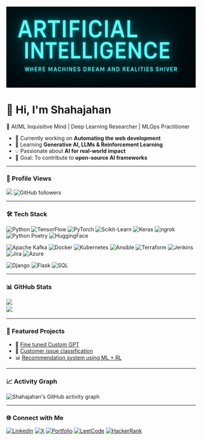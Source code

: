 <!-- Header Banner -->
![Header](https://github.com/shahajahanZB/shahajahanZB/blob/8ce34a9c7016aebbc7d394294caeb08e1684aa55/Image.png)

# 👋 Hi, I'm Shahajahan  
🚀 AI/ML Inquisitive Mind | Deep Learning Researcher | MLOps Practitioner  

- 🔭 Currently working on **Automating the web development**  
- 🌱 Learning **Generative AI, LLMs & Reinforcement Learning**  
- 💡 Passionate about **AI for real-world impact**  
- 🎯 Goal: To contribute to **open-source AI frameworks**

---

### 👀 Profile Views
![](https://komarev.com/ghpvc/?username=shahajahanZB&style=flat-square&color=blue)
![GitHub followers](https://img.shields.io/github/followers/shahajahanZB?style=social)


---

### 🛠️ Tech Stack
![Python](https://img.shields.io/badge/Python-3776AB?style=for-the-badge&logo=python&logoColor=white)
![TensorFlow](https://img.shields.io/badge/TensorFlow-FF6F00?style=for-the-badge&logo=tensorflow&logoColor=white)
![PyTorch](https://img.shields.io/badge/PyTorch-EE4C2C?style=for-the-badge&logo=pytorch&logoColor=white)
![Scikit-Learn](https://img.shields.io/badge/Scikit--Learn-F7931E?style=for-the-badge&logo=scikitlearn&logoColor=white)
![Keras](https://img.shields.io/badge/Keras-D00000?style=for-the-badge&logo=keras&logoColor=white)
![ngrok](https://img.shields.io/badge/ngrok-1F1E37?style=for-the-badge&logo=ngrok&logoColor=white)
![Python Poetry](https://img.shields.io/badge/Poetry-60A5FA?style=for-the-badge&logo=poetry&logoColor=white)
![HuggingFace](https://img.shields.io/badge/HuggingFace-FFD21E?style=for-the-badge&logo=huggingface&logoColor=black)  

![Apache Kafka](https://img.shields.io/badge/Apache%20Kafka-231F20?style=for-the-badge&logo=apachekafka&logoColor=white)
![Docker](https://img.shields.io/badge/Docker-2496ED?style=for-the-badge&logo=docker&logoColor=white)
![Kubernetes](https://img.shields.io/badge/Kubernetes-326CE5?style=for-the-badge&logo=kubernetes&logoColor=white)
![Ansible](https://img.shields.io/badge/Ansible-EE0000?style=for-the-badge&logo=ansible&logoColor=white)
![Terraform](https://img.shields.io/badge/Terraform-7B42BC?style=for-the-badge&logo=terraform&logoColor=white)
![Jenkins](https://img.shields.io/badge/Jenkins-D24939?style=for-the-badge&logo=jenkins&logoColor=white)
![Jira](https://img.shields.io/badge/Jira-0052CC?style=for-the-badge&logo=jira&logoColor=white)
![Azure](https://img.shields.io/badge/Azure-232F7E?style=for-the-badge&logo=microsoftazure&logoColor=white)

![Django](https://img.shields.io/badge/Django-092E20?style=for-the-badge&logo=django&logoColor=white)
![Flask](https://img.shields.io/badge/Flask-000000?style=for-the-badge&logo=flask&logoColor=white)
![SQL](https://img.shields.io/badge/SQL-4479A1?style=for-the-badge&logo=mysql&logoColor=white)




---

### 📊 GitHub Stats  
![](https://github-readme-streak-stats.herokuapp.com/?user=shahajahanZB&theme=tokyonight)  
![](https://github-readme-stats.vercel.app/api/top-langs/?username=shahajahanZB&layout=compact&theme=tokyonight)

---

### 🔬 Featured Projects
- 🤖 [Fine tuned Custom GPT](https://github.com/shahajahanZB/Simple-chatbot-using-groq-apikey-and-flask)
- 🧠 [Customer issue classification](https://github.com/shahajahanZB/Customer-Issue-classification)
- 📊 [Recommendation system using ML + RL](https://github.com/shahajahanZB/Movie-Recommendation-using-Machine-Learning-and-Reinforcement-Learning)

---

### 📈 Activity Graph
![Shahajahan's GitHub activity graph](https://github-readme-activity-graph.vercel.app/graph?username=shahajahanZB&theme=tokyo-night)

---

### 🌐 Connect with Me
[![LinkedIn](https://img.shields.io/badge/LinkedIn-0e76a8?style=for-the-badge&logo=linkedin&logoColor=white)](https://www.linkedin.com/in/shah-jahan-bekinalkar-187b34273/)
[![X](https://img.shields.io/badge/X-000000?style=for-the-badge&logo=x&logoColor=white)](https://x.com/ShahajahanZB?t=7h4Bs-kl25RVRwL0Mh0MHw&s=09)
[![Portfolio](https://img.shields.io/badge/Portfolio-000?style=for-the-badge&logo=web&logoColor=white)](https://yourportfolio.com)
[![LeetCode](https://img.shields.io/badge/LeetCode-FFA116?style=for-the-badge&logo=leetcode&logoColor=white)](https://leetcode.com/u/ShahajahanBekinalkar/)
[![HackerRank](https://img.shields.io/badge/HackerRank-00EA64?style=for-the-badge&logo=hackerrank&logoColor=white)](https://www.hackerrank.com/profile/shahajahanbekin1)





